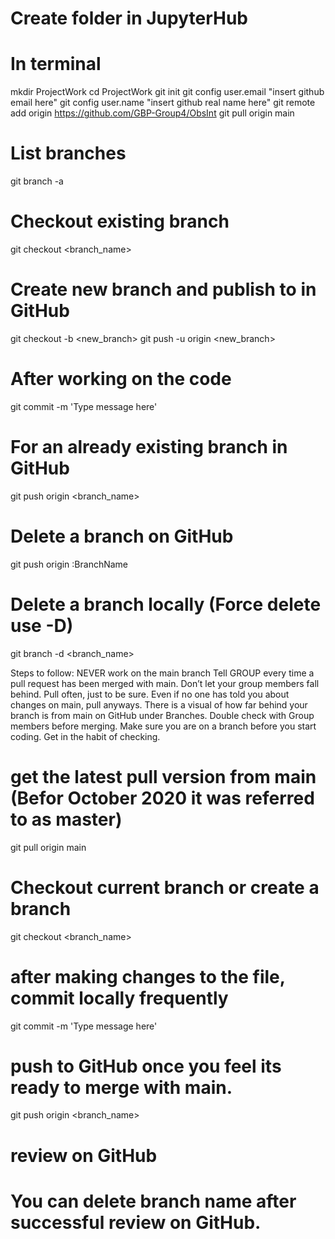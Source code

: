 # Create folder in JupyterHub
# In terminal
mkdir ProjectWork
cd ProjectWork
git init
git config user.email "insert github email here"
git config user.name "insert github real name here"
git remote add origin https://github.com/GBP-Group4/ObsInt
git pull origin main
# List branches
git branch -a
# Checkout existing branch
git checkout <branch_name>
# Create new branch and publish to in GitHub 
git checkout -b <new_branch>
git push -u origin <new_branch>
# After working on the code
git commit -m 'Type message here'
# For an already existing branch in GitHub
git push origin <branch_name>
# Delete a branch on GitHub 
git push origin :BranchName
# Delete a branch locally (Force delete use -D)
git branch -d <branch_name>

Steps to follow:
NEVER work on the main branch
Tell GROUP every time a pull request has been merged with main. Don’t let your group members fall behind.
Pull often, just to be sure. Even if no one has told you about changes on main, pull anyways.
There is a visual of how far behind your branch is from main on GitHub under Branches.
Double check with Group members before merging.
Make sure you are on a branch before you start coding. Get in the habit of checking.

# get the latest pull version from main (Befor October 2020 it was referred to as master)
git pull origin main
# Checkout current branch or create a branch
git checkout <branch_name>
# after making changes to the file, commit locally frequently
git commit -m 'Type message here'
# push to GitHub once you feel its ready to merge with main.
git push origin <branch_name>
# review on GitHub
# You can delete branch name after successful review on GitHub.
